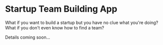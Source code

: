 # Startup Team Building App

What if you want to build a startup but you have no clue what you're doing? What if you don't even know how to find a team?

Details coming soon...
